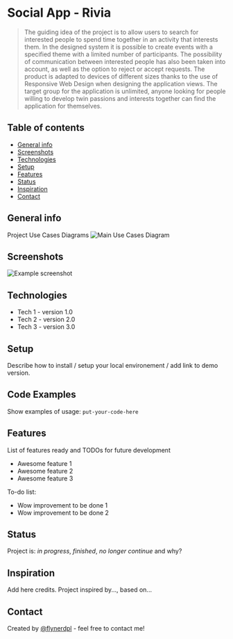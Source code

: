# Social App - Rivia
> The guiding idea of the project is to allow users to search for interested people to spend time together in an activity that interests them.
In the designed system it is possible to create events with a specified theme with a limited number of participants.
The possibility of communication between interested people has also been taken into account, as well as the option to reject or accept requests.
The product is adapted to devices of different sizes thanks to the use of Responsive Web Design when designing the application views.
The target group for the application is unlimited, anyone looking for people willing to develop twin passions and interests together can find the application for themselves.

## Table of contents
* [General info](#general-info)
* [Screenshots](#screenshots)
* [Technologies](#technologies)
* [Setup](#setup)
* [Features](#features)
* [Status](#status)
* [Inspiration](#inspiration)
* [Contact](#contact)

## General info
Project Use Cases Diagrams
![Main Use Cases Diagram]()

## Screenshots
![Example screenshot](./img/screenshot.png)

## Technologies
* Tech 1 - version 1.0
* Tech 2 - version 2.0
* Tech 3 - version 3.0

## Setup
Describe how to install / setup your local environement / add link to demo version.

## Code Examples
Show examples of usage:
`put-your-code-here`

## Features
List of features ready and TODOs for future development
* Awesome feature 1
* Awesome feature 2
* Awesome feature 3

To-do list:
* Wow improvement to be done 1
* Wow improvement to be done 2

## Status
Project is: _in progress_, _finished_, _no longer continue_ and why?

## Inspiration
Add here credits. Project inspired by..., based on...

## Contact
Created by [@flynerdpl](https://www.flynerd.pl/) - feel free to contact me!
